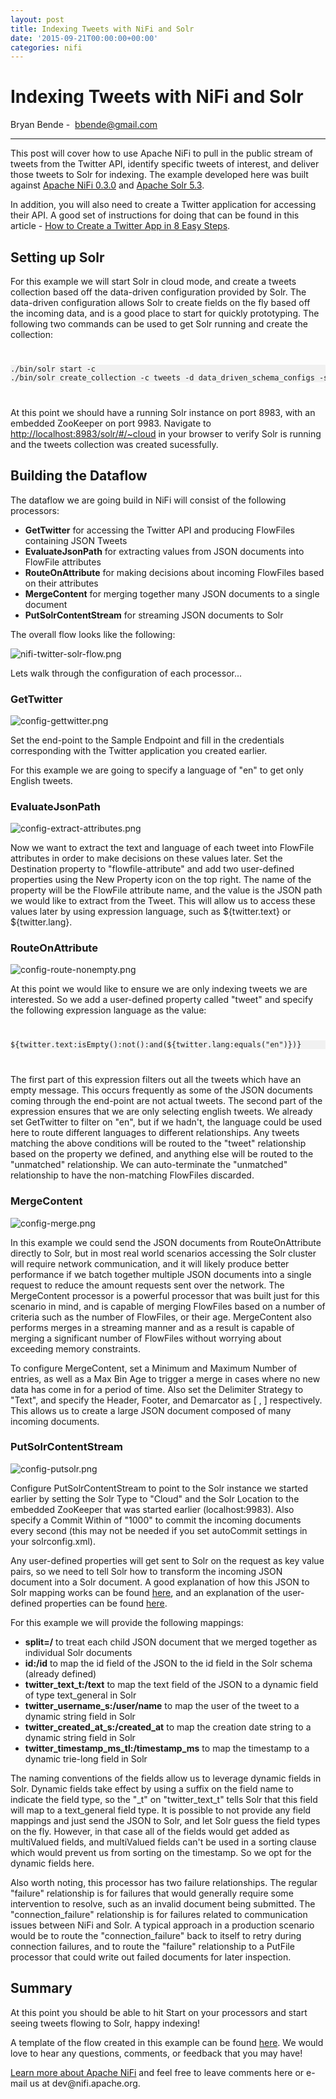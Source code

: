 ```yaml
---
layout: post
title: Indexing Tweets with NiFi and Solr
date: '2015-09-21T00:00:00+00:00'
categories: nifi
---
```

<h1>Indexing Tweets with NiFi and Solr</h1>
<p>
   <span class="author">Bryan Bende -&nbsp;</span>
   <span class="author"><a href="mailto:bbende@gmail.com">bbende@gmail.com</a></span>
</p>
<hr />

<p>
  This post will cover how to use Apache NiFi to pull in the public stream of tweets from the Twitter API, identify
  specific tweets of interest, and deliver those tweets to Solr for indexing. The example developed here was built against
  <a href="https://nifi.apache.org/download.html">Apache NiFi 0.3.0</a> and <a href="http://lucene.apache.org/solr/downloads.html">Apache Solr 5.3</a>.
</p>

<p>
  In addition, you will also need to create a Twitter application for accessing their API. A good set of instructions for
  doing that can be found in this article - <a href="http://iag.me/socialmedia/how-to-create-a-twitter-app-in-8-easy-steps/">
  How to Create a Twitter App in 8 Easy Steps</a>.
</p>

<h2>Setting up Solr</h2>

<p>
For this example we will start Solr in cloud mode, and create a tweets collection based off the data-driven configuration provided by Solr. 
The data-driven configuration allows Solr to create fields on the fly based off the incoming data, and is a good place to start for quickly prototyping. 
The following two commands can be used to get Solr running and create the collection:
</p>

<div>
<code>
<pre style="background-color: #f1f1f1">
./bin/solr start -c
./bin/solr create_collection -c tweets -d data_driven_schema_configs -shards 1 -replicationFactor 1
</pre>
</code>
</div>

<p>
  At this point we should have a running Solr instance on port 8983, with an embedded ZooKeeper on port 9983. Navigate
  to <a href="http://localhost:8983/solr/#/~cloud">http://localhost:8983/solr/#/~cloud</a> in your browser to verify Solr
  is running and the tweets collection was created sucessfully.
</p>

<h2>Building the Dataflow</h2>

<p>
  The dataflow we are going build in NiFi will consist of the following processors:
  <ul>
    <li><b>GetTwitter</b> for accessing the Twitter API and producing FlowFiles containing JSON Tweets</li>
    <li><b>EvaluateJsonPath</b> for extracting values from JSON documents into FlowFile attributes</li>
    <li><b>RouteOnAttribute</b> for making decisions about incoming FlowFiles based on their attributes</li>
    <li><b>MergeContent</b> for merging together many JSON documents to a single document</li>
    <li><b>PutSolrContentStream</b> for streaming JSON documents to Solr</li>
  </ul>
  The overall flow looks like the following:
</p>

<img src="https://blogs.apache.org/nifi/mediaresource/467b2cdd-dc71-48f4-be14-159ba3f794bc" alt="nifi-twitter-solr-flow.png"></img>

<p>
  Lets walk through the configuration of each processor...
</p>

<h3>GetTwitter</h3>

<img src="https://blogs.apache.org/nifi/mediaresource/2e77b3e6-8775-4f90-b805-7027a697aca5" alt="config-gettwitter.png"></img>

<p>
  Set the end-point to the Sample Endpoint and fill in the credentials corresponding with the Twitter application you created earlier.
</p>
<p>
  For this example we are going to specify a language of "en" to get only English tweets.
</p>

<h3>EvaluateJsonPath</h3>

<img src="https://blogs.apache.org/nifi/mediaresource/4f6bfc11-7eb6-484e-8276-ef5be176c3a6" alt="config-extract-attributes.png"></img>

<p>
  Now we want to extract the text and language of each tweet into FlowFile attributes in order to make decisions on these values later. Set the Destination property to "flowfile-attribute" and add two user-defined properties using the New Property icon on the top right. The name of the property will be the FlowFile attribute name, and the value is the JSON path we would like to extract from the Tweet. This will allow us to access these values later by using expression language, such as ${twitter.text} or ${twitter.lang}. 
</p>

<h3>RouteOnAttribute</h3>

<img src="https://blogs.apache.org/nifi/mediaresource/e70dd6c6-67df-4aef-94b4-4589964b66a8" alt="config-route-nonempty.png"></img>

<p>
  At this point we would like to ensure we are only indexing tweets we are interested. So we add a user-defined property called "tweet" and specify the following expression language as the value:
</p>

<div>
<code>
<pre style="background-color: #f1f1f1">
${twitter.text:isEmpty():not():and(${twitter.lang:equals("en")})}
</pre>
</code>
</div>

<p>
  The first part of this expression filters out all the tweets which have an empty message.  This occurs frequently as some of the JSON documents coming through the end-point are not actual tweets. 
  The second part of the expression ensures that we are only selecting english tweets. We already set GetTwitter to filter on "en", but if we hadn't, the language could be used here to route different languages to different relationships.
  Any tweets matching the above conditions will be routed to the "tweet" relationship based on the property we defined, and anything else will be routed to the "unmatched" relationship. We can auto-terminate the "unmatched" relationship to have the non-matching FlowFiles discarded.
</p>

<h3>MergeContent</h3>

<img src="https://blogs.apache.org/nifi/mediaresource/d3304c5f-7871-421c-9f49-2f766cf40662" alt="config-merge.png"></img>

<p>
 In this example we could send the JSON documents from RouteOnAttribute directly to Solr, but in most real world scenarios accessing the Solr cluster will require network communication, and it will likely produce better performance if we batch together multiple JSON documents into a single request to reduce the amount requests sent over the network. The MergeContent processor is a powerful processor that was built just for this scenario in mind, and is capable of merging FlowFiles based on a number of criteria such as the number of FlowFiles, or their age. MergeContent also performs merges in a streaming manner and as a result is capable of merging a significant number of FlowFiles without worrying about exceeding memory constraints.
</p>
<p>
 To configure MergeContent,  set a Minimum and Maximum Number of entries, as well as a Max Bin Age to trigger a merge in cases where no new data has come in for a period of time.  Also set the Delimiter Strategy to "Text", and specify the Header, Footer, and Demarcator as [ , ] respectively. This allows us to create a large JSON document composed of many incoming documents.
</p>

<h3>PutSolrContentStream</h3>

<img src="https://blogs.apache.org/nifi/mediaresource/5f3c0112-620a-4738-b60c-8087feb2d3db?" alt="config-putsolr.png"></img>

<p>
Configure PutSolrContentStream to point to the Solr instance we started earlier by setting the Solr Type to "Cloud" and the Solr Location to the embedded ZooKeeper that was started earlier (localhost:9983). Also specify a Commit Within of "1000" to commit the incoming documents every second (this may not be needed if you set autoCommit settings in your solrconfig.xml).
</p>

<p>
 Any user-defined properties will get sent to Solr on the request as key value pairs, so we need to tell Solr how to transform the incoming JSON document into a Solr document. A good explanation of how this JSON to Solr mapping works can be found 
<a href="http://lucidworks.com/blog/indexing-custom-json-data/">here</a>, and an explanation of the user-defined
 properties can be found <a href="https://nifi.apache.org/docs/nifi-docs/components/org.apache.nifi.processors.solr.PutSolrContentStream/additionalDetails.html">here</a>.
</p>

<p>
  For this example we will provide the following mappings:
  <ul>
    <li><b>split=/</b> to treat each child JSON document that we merged together as individual Solr documents</li>
    <li><b>id:/id</b> to map the id field of the JSON to the id field in the Solr schema (already defined)</li>
    <li><b>twitter_text_t:/text</b> to map the text field of the JSON to a dynamic field of type text_general in Solr</li>
    <li><b>twitter_username_s:/user/name</b> to map the user of the tweet to a dynamic string field in Solr</li>
    <li><b>twitter_created_at_s:/created_at</b> to map the creation date string to a dynamic string field in Solr</li>
    <li><b>twitter_timestamp_ms_tl:/timestamp_ms</b> to map the timestamp to a dynamic trie-long field in Solr</li>
  </ul>
</p>

<p>
The naming conventions of the fields allow us to leverage dynamic fields in Solr. Dynamic fields take effect by using a suffix on the field name to indicate the field type, so the "_t" on "twitter_text_t" tells Solr that this field will map to a text_general field type. It is possible to not provide any field mappings and just send the JSON to Solr, and let Solr guess the field types on the fly. However, in that case all of the fields would get added as multiValued fields, and multiValued fields can't be used in a sorting clause which would prevent us from sorting on the timestamp. So we opt for the dynamic fields here. 
</p>

<p>
Also worth noting, this processor has two failure relationships. The regular "failure" relationship is for failures that would generally require some intervention to resolve, such as an invalid document being submitted. The "connection_failure" relationship is for failures related to communication issues between NiFi and Solr. A typical approach in a production scenario would be to route the "connection_failure" back to itself to retry during connection failures, and to route the "failure" relationship to a PutFile processor that could write out failed documents for later inspection.
</p>

<h2>Summary</h2>

<p>
  At this point you should be able to hit Start on your processors and start seeing tweets flowing to Solr, happy indexing!
</p>

<p>
  A template of the flow created in this example can be found <a href="https://cwiki.apache.org/confluence/display/NIFI/Example+Dataflow+Templates">here</a>. We would love to hear any questions, comments, or feedback that you may have! 
</p>

<p>
  <a href="http://nifi.apache.org">Learn more about Apache NiFi</a> and feel free to leave comments here or e-mail us at dev@nifi.apache.org.
</p>
